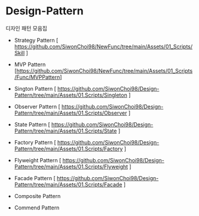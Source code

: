 # Design-Pattern
디자인 패턴 모음집

- Strategy Pattern
[ https://github.com/SiwonChoi98/NewFunc/tree/main/Assets/01_Scripts/Skill ]

- MVP Pattern
[https://github.com/SiwonChoi98/NewFunc/tree/main/Assets/01_Scripts/Func/MVPPattern]

- Sington Pattern
[ https://github.com/SiwonChoi98/Design-Pattern/tree/main/Assets/01.Scripts/Singleton ]

- Observer Pattern
[ https://github.com/SiwonChoi98/Design-Pattern/tree/main/Assets/01.Scripts/Observer ]

- State Pattern
[ https://github.com/SiwonChoi98/Design-Pattern/tree/main/Assets/01.Scripts/State ]
  
- Factory Pattern
[ https://github.com/SiwonChoi98/Design-Pattern/tree/main/Assets/01.Scripts/Factory ]

- Flyweight Pattern
[ https://github.com/SiwonChoi98/Design-Pattern/tree/main/Assets/01.Scripts/Flyweight ] 

- Facade Pattern
[ https://github.com/SiwonChoi98/Design-Pattern/tree/main/Assets/01.Scripts/Facade ]

- Composite Pattern
  

- Commend Pattern
  
